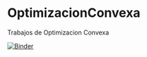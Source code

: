 # OptimizacionConvexa
Trabajos de Optimizacion Convexa

[![Binder](https://mybinder.org/badge_logo.svg)](https://mybinder.org/v2/gh/lagrom/OptimizacionConvexa/HEAD?labpath=HW07_SVM_Scikit_Learn_Convex_Optimization_Angel_Alex_Luis_JuanP.ipynb)

 
